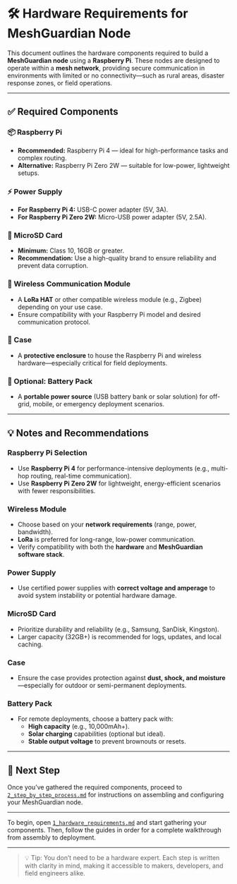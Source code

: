# 🛠️ Hardware Requirements for MeshGuardian Node

This document outlines the hardware components required to build a **MeshGuardian node** using a **Raspberry Pi**. These nodes are designed to operate within a **mesh network**, providing secure communication in environments with limited or no connectivity—such as rural areas, disaster response zones, or field operations.

---

## ✅ Required Components

### 📦 Raspberry Pi
- **Recommended:** Raspberry Pi 4 — ideal for high-performance tasks and complex routing.
- **Alternative:** Raspberry Pi Zero 2W — suitable for low-power, lightweight setups.

### ⚡ Power Supply
- **For Raspberry Pi 4:** USB-C power adapter (5V, 3A).
- **For Raspberry Pi Zero 2W:** Micro-USB power adapter (5V, 2.5A).

### 💾 MicroSD Card
- **Minimum:** Class 10, 16GB or greater.
- **Recommendation:** Use a high-quality brand to ensure reliability and prevent data corruption.

### 📡 Wireless Communication Module
- A **LoRa HAT** or other compatible wireless module (e.g., Zigbee) depending on your use case.
- Ensure compatibility with your Raspberry Pi model and desired communication protocol.

### 🧱 Case
- A **protective enclosure** to house the Raspberry Pi and wireless hardware—especially critical for field deployments.

### 🔋 Optional: Battery Pack
- A **portable power source** (USB battery bank or solar solution) for off-grid, mobile, or emergency deployment scenarios.

---

## 💡 Notes and Recommendations

### Raspberry Pi Selection
- Use **Raspberry Pi 4** for performance-intensive deployments (e.g., multi-hop routing, real-time communication).
- Use **Raspberry Pi Zero 2W** for lightweight, energy-efficient scenarios with fewer responsibilities.

### Wireless Module
- Choose based on your **network requirements** (range, power, bandwidth).
- **LoRa** is preferred for long-range, low-power communication.
- Verify compatibility with both the **hardware** and **MeshGuardian software stack**.

### Power Supply
- Use certified power supplies with **correct voltage and amperage** to avoid system instability or potential hardware damage.

### MicroSD Card
- Prioritize durability and reliability (e.g., Samsung, SanDisk, Kingston).
- Larger capacity (32GB+) is recommended for logs, updates, and local caching.

### Case
- Ensure the case provides protection against **dust, shock, and moisture**—especially for outdoor or semi-permanent deployments.

### Battery Pack
- For remote deployments, choose a battery pack with:
  - **High capacity** (e.g., 10,000mAh+).
  - **Solar charging** capabilities (optional but ideal).
  - **Stable output voltage** to prevent brownouts or resets.

---

## 📘 Next Step

Once you’ve gathered the required components, proceed to [`2_step_by_step_process.md`](./2_step_by_step_process.md) for instructions on assembling and configuring your MeshGuardian node.

---

To begin, open [`1_hardware_requirements.md`](./1_hardware_requirements.md) and start gathering your components. Then, follow the guides in order for a complete walkthrough from assembly to deployment.

---

> 💡 Tip: You don’t need to be a hardware expert. Each step is written with clarity in mind, making it accessible to makers, developers, and field engineers alike.

